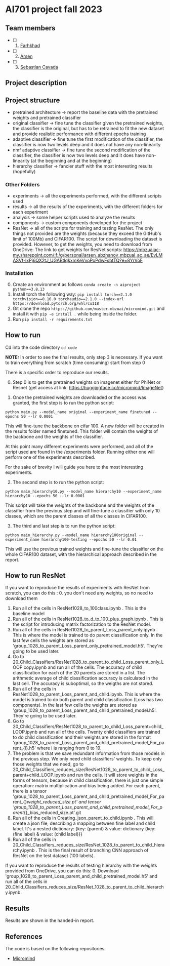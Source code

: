 # AI701 project fall 2023

## Team members
- [ ] 1. [Farhkhad]()
- [ ] 2. [Arsen]()
- [ ] 3. [Sebastian Cavada]()

## Project description

## Project structure

- pretrained architecture -> report the baseline data with the pretrained weights and pretrained classifier
- original classifier -> fine tune the classifier given the pretrained weights, the classifier is the original, but has to be retrained to fit the new dataset and provide realistic performance with different epochs training
- adaptive classifier -> fine tune the first modification of the classifier, the classifier is now two levels deep and it does not have any non-linearity
- nmf adaptive classifier -> fine tune the second modification of the classifier, the classifier is now two levels deep and it does have non-linearity (at the beginning and at the beginning)
- hierarchy classifier -> fancier stuff with the most interesting results (hopefully)

### Other Folders

- experiments -> all the experiments performed, with the different scripts used
- results -> all the results of the experiments, with the different folders for each experiment
- analysis ->  some helper scripts used to analyze the results
- components -> custom components developed for the project
- ResNet -> all of the scripts for training and testing ResNet. The only things not provided are the weights (because they exceed the GitHub's limit of 100Mb) and CIFAR100. The script for downloading the dataset is provided. However, to get the weights, you need to download from OneDrive: The link to get weights for ResNet scripts: https://mbzuaiac-my.sharepoint.com/:f:/g/personal/arsen_abzhanov_mbzuai_ac_ae/EvLMASVf-IxPj6QX2tJ_UGABtlqkxmKeVvoPoPdwFsbtTQ?e=8YrVoF

### Installation 

0. Create an environment as follows ```conda create -n aiproject python==3.8.13```
0. Install torch the following way: ```pip install torch==2.1.0 torchvision==0.16.0 torchaudio==2.1.0 --index-url https://download.pytorch.org/whl/cu118```
1. Git clone the repo ```https://github.com/master-mbzuai/micromind.git``` and install it with ```pip -e install .``` while being inside the folder.
2. Run ```pip install -r requirements.txt```

## How to run

Cd into the code directory ```cd code```

**NOTE:** In order to see the final results, only step 3 is necessary. If you want to train everything from scratch (time consuming) start from step 0

There is a specific order to reproduce our results.

0. Step 0 is to get the pretrained weights on imagenet either for PhiNet or Resnet (get access at link: https://huggingface.co/micromind/ImageNet)

1. Once the pretrained weights are downloaded or the access was granted, the first step is to run the python script:

```python main.py --model_name original --experiment_name finetuned --epochs 50 --lr 0.0001```

This will fine-tune the backbone on cifar 100. A new folder will be created in the results folder named finetuned. This folder will contain the weights of the backbone and the weights of the classifier.

At this point many different experiments were performed, and all of the script used are found in the /experiments folder. Running either one will perform one of the experiments described.

For the sake of brevity I will guide you here to the most interesting experiments.

2. The second step is to run the python script:

```python main_hierarchy10.py --model_name hierarchy10 --experiment_name hierarchy10 --epochs 50 --lr 0.0001```

This script will take the weights of the backbone and the weights of the classifier from the previous step and will fine-tune a classifier with only 10 classes, which are the parent classes of all the classes in CIFAR100.

3. The third and last step is to run the python script:

```python main_hierarchy.py --model_name hierarchy100original --experiment_name hierarchy100-testing --epochs 50 --lr 0.01```

This will use the previous trained weights and fine-tune the classifier on the whole CIFAR100 dataset, with the hierarchical approach described in the report.



## How to run ResNet
If you want to reproduce the results of experiments with ResNet from scratch, you can do this :
0. you don't need any weights, so no need to download them
1. Run all of the cells in ResNet1028_to_100class.ipynb . This is the baseline model
2. Run all of the cells in ResNet1028_to_d_to_100_plus_graph.ipynb . This is the script for introducing matrix factorization to the ResNet model.
3. Run all of the cells in ResNet1028_to_parent_Loss_parent_only.ipynb . This is where the model is trained to do parent classification only. In the last few cells the weights are stored as 'group_1028_to_parent_Loss_parent_only_pretrained_model.h5'. They're going to be used later.
4. Go to 20_Child_Classifiers/ResNet1028_to_parent_to_child_Loss_parent_only_LOOP copy.ipynb and  run all of the cells. The accuracy of child classification for each of the 20 parents are stored in a list. The arithmetic average of child classification accuracy is calculated in the last cell. The accuracy is suboptimal, so the weigths are not stored.
5. Run all of the cells in ResNet1028_to_parent_Loss_parent_and_child.ipynb. This is where the model is trained to do both parent and child classification (Loss has two components). In the last few cells the weights are stored as 'group_1028_to_parent_Loss_parent_and_child_pretrained_model.h5'. They're going to be used later.
6. Go to 20_Child_Classifiers/ResNet1028_to_parent_to_child_Loss_parent+child_LOOP.ipynb and run all of the cells. Twenty child classifiers are trained to do child classification and their weights are stored in the format 'group_1028_to_parent_Loss_parent_and_child_pretrained_model_For_parent_{i}.h5' where i is ranging from 0 to 19.
7. The problem is that we save redundant information from those models in the previous step. We only need child classifiers' weights. To keep only those weights that we need, go to 20_Child_Classifiers_reduces_size/ResNet1028_to_parent_to_child_Loss_parent+child_LOOP.ipynb and run the cells. It will store weights in the forms of tensors, because in child classification, there is just one simple operation: matrix multiplication and bias being added. For each parent, there is a tensor 'group_1028_to_parent_Loss_parent_and_child_pretrained_model_For_parent_{}_weight_reduced_size.pt' and tensor 'group_1028_to_parent_Loss_parent_and_child_pretrained_model_For_parent_{}_bias_reduced_size.pt'.git
8. Run all of the cells in Creating_json_parent_to_child.ipynb . This will create a json file, describing a mapping between fine label and child label. It's a nested dictionary:
{key: (parent) & value: dictionary {key: (fine label) & value: (child label)}}
9. Run all of the cells in 20_Child_Classifiers_reduces_size/ResNet_1028_to_parent_to_child_hierarchy.ipynb . This is the final result of branching CNN approach of ResNet on the test dataset (100 labels).

If you want to reproduce the results of testing hierarchy with the weights provided from OneDrive, you can do this:
0. Download 'group_1028_to_parent_Loss_parent_and_child_pretrained_model.h5' and run all of the cells in 20_Child_Classifiers_reduces_size/ResNet_1028_to_parent_to_child_hierarchy.ipynb.

## Results

Results are shown in the handed-in report.

## References

The code is based on the following repositories:

- [Micromind](https://github.com/micromind-toolkit/micromind)